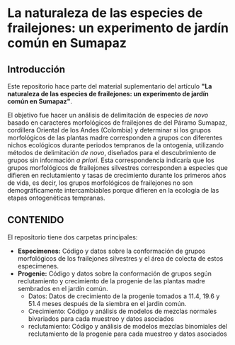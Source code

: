 # La naturaleza de las especies de frailejones: un experimento de jardín común en Sumapaz

## Introducción

Este repositorio hace parte del material suplementario del artículo **"La naturaleza de las especies de
frailejones: un experimento de jardín común en Sumapaz"**.

El objetivo fue hacer un análisis de delimitación de especies *de novo* basado en caracteres morfológicos de frailejones de del Páramo Sumapaz, cordillera Oriental de los Andes (Colombia) y determinar si los grupos morfológicos de las plantas madre corresponden a grupos con diferentes nichos ecológicos durante periodos tempranos de la ontogenia, utilizando métodos de delimitación *de novo*, diseñados para el descubrimiento de grupos sin información *a priori*. Esta correspondencia indicaría que los grupos morfológicos de frailejones silvestres corresponden a especies que difieren en reclutamiento y tasas de crecimiento durante los primeros años de vida, es decir, los grupos morfológicos de frailejones no son demográficamente intercambiables porque difieren en la ecología de las etapas ontogenéticas tempranas.

## CONTENIDO
El repositorio tiene dos carpetas principales:

*  **Especímenes:** Código y datos sobre la conformación de grupos morfológicos de los frailejones silvestres y el área de colecta de estos especímenes.
*  **Progenie:** Código y datos sobre la conformación de grupos según reclutamiento y crecimiento de la progenie de las plantas madre sembrados en el jardín común.
    +  Datos: Datos de crecimiento de la progenie tomados a 11.4, 19.6 y 51.4 meses después de la siembra en el jardín común.
    +  Crecimiento: Código y análisis de modelos de mezclas normales bivariados para cada muestreo y datos asociados
    +  reclutamiento: Código y análisis de modelos mezclas binomiales del reclutamiento de la progenie para cada muestreo y datos asociados
